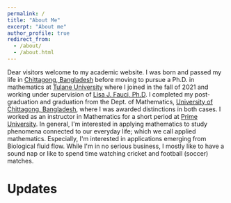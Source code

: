 ```yaml
---
permalink: /
title: "About Me"
excerpt: "About me"
author_profile: true
redirect_from: 
  - /about/
  - /about.html
---
```


Dear visitors welcome to my academic website.  I was born and passed my life in [Chittagong, Bangladesh](https://en.wikipedia.org/wiki/Chittagong) before moving to pursue a Ph.D. in mathematics at [Tulane University](https://sse.tulane.edu/math) where I joined in the fall of 2021 and working under supervision of [Lisa J. Fauci, Ph.D](https://sse.tulane.edu/math/faculty/fauci). I completed my post-graduation and graduation from the Dept. of Mathematics, [University of Chittagong, Bangladesh](https://cu.ac.bd/mathematics/), where I was awarded distinctions in both cases. I worked as an instructor in Mathematics for a short period at [Prime University](https://www.primeuniversity.edu.bd/department/faculty_member/details/3/188). In general, I'm interested in applying mathematics to study phenomena connected to our everyday life; which we call applied mathematics. Especially, I'm interested in applications emerging from Biological fluid flow. While I'm in no serious business, I mostly like to have a sound nap or like to spend time watching cricket and football (soccer) matches.

Updates
======

